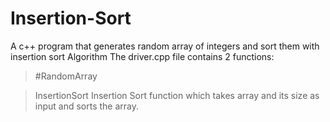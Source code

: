 # Insertion-Sort
A c++ program that generates random array of integers and sort them with insertion sort Algorithm
The driver.cpp file contains 2 functions:
  > #RandomArray
      
  > InsertionSort
Insertion Sort function which takes array and its size as input and sorts the array.
